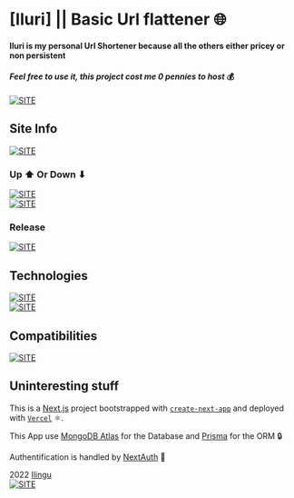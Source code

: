 # [Iluri] || Basic Url flattener 🌐

#### **Iluri is my personal Url Shortener because all the others either pricey or non persistent**

#### _Feel free to use it, this project cost me 0 pennies to host_ 💰

[![SITE](https://forthebadge.com/images/badges/check-it-out.svg)](https://iluri.vercel.app)

## Site Info

[![SITE](https://img.shields.io/maintenance/yes/2022)](https://iluri.vercel.app)

### Up ⬆ Or Down ⬇

[![SITE](https://img.shields.io/website-up-down-green-red/https/iluri.vercel.app.svg)](https://iluri.vercel.app/)  
[![SITE](https://therealsujitk-vercel-badge.vercel.app/?app=iluri)](https://vercel.com/)

### Release

[![SITE](https://img.shields.io/badge/Iluri%20release-alpha-blue)](https://iluri.vercel.app/)

## Technologies

[![SITE](https://img.shields.io/badge/dependencies-up%20to%20date-green)](https://www.npmjs.com/)  
[![SITE](https://img.shields.io/static/v1?label=MADE%20WITH&message=NextJS&color=61DBFB)](https://nextjs.org/)

## Compatibilities

[![SITE](https://img.shields.io/static/v1?label=Compatible%20With&message=all&color=C13B3A)](https://iluri.vercel.app/)

## Uninteresting stuff

This is a [Next.js](https://nextjs.org/) project bootstrapped with [`create-next-app`](https://github.com/vercel/next.js/tree/canary/packages/create-next-app) and deployed with [`Vercel`](https://vercel.com/) ⚛.

This App use [MongoDB Atlas](https://mongodb.com/) for the Database and [Prisma](https://prisma.io) for the ORM 🔒

Authentification is handled by [NextAuth](https://next-auth.js.org/) 🔰

2022 [Ilingu](https://github.com/Ilingu)  
[![SITE](https://img.shields.io/badge/Licence-MIT-yellow)](https://github.com/Ilingu/ack_v2/blob/main/LICENSE)

